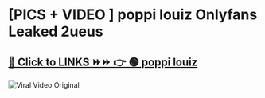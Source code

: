
 # [PICS + VIDEO ] poppi louiz Onlyfans Leaked 2ueus

## <h2><a href="https://clipsfans.com/poppi_louiz&ref=git">🔗 Click to LINKS ⏩⏩ 👉 🟢 poppi louiz </a></h2>

<a href="https://clipsfans.com/poppi_louiz&ref=git" rel="nofollow" data-target="animated-image.originalLink"><img src="https://i.ibb.co.com/xMMVF88/686577567.gif" alt="Viral Video Original" style="max-width: 100%; display: inline-block;" data-target="animated-image.originalImage"></a>

